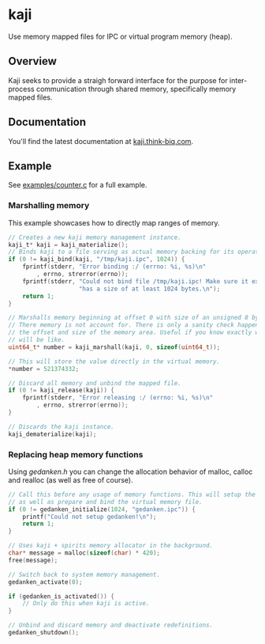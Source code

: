 # kaji

Use memory mapped files for IPC or virtual program memory (heap).

## Overview

Kaji seeks to provide a straigh forward interface for the purpose for inter-process
communication through shared memory, specifically memory mapped files.

## Documentation

You'll find the latest documentation at [kaji.think-biq.com](https://kaji.think-biq.com).

## Example

See [examples/counter.c](examples/counter.c) for a full example.

### Marshalling memory

This example showcases how to directly map ranges of memory.

```c
// Creates a new kaji memory management instance.
kaji_t* kaji = kaji_materialize();
// Binds kaji to a file serving as actual memory backing for its operations.
if (0 != kaji_bind(kaji, "/tmp/kaji.ipc", 1024)) {
	fprintf(stderr, "Error binding :/ (errno: %i, %s)\n"
		, errno, strerror(errno));
	fprintf(stderr, "Could not bind file /tmp/kaji.ipc! Make sure it exists and"
					"has a size of at least 1024 bytes.\n");
	return 1;
}

// Marshalls memory beginning at offset 0 with size of an unsigned 8 byte integer.
// There memory is not account for. There is only a sanity check happening regarding
// the offset and size of the memory area. Useful if you know exactly what the layout
// will be like.
uint64_t* number = kaji_marshall(kaji, 0, sizeof(uint64_t));

// This will store the value directly in the virtual memory.
*number = 521374332;

// Discard all memory and unbind the mapped file.
if (0 != kaji_release(kaji)) {
	fprintf(stderr, "Error releasing :/ (errno: %i, %s)\n"
		, errno, strerror(errno));
}

// Discards the kaji instance.
kaji_dematerialize(kaji);
```

### Replacing heap memory functions

Using *gedanken.h* you can change the allocation behavior of malloc, calloc and realloc (as well as free of course).

```c
// Call this before any usage of memory functions. This will setup the redefinitions
// as well as prepare and bind the virtual memory file.
if (0 != gedanken_initialize(1024, "gedanken.ipc")) {
	printf("Could not setup gedanken!\n");
	return 1;
}

// Uses kaji + spirits memory allocator in the background.
char* message = malloc(sizeof(char) * 420);
free(message);

// Switch back to system memory management.
gedanken_activate(0);

if (gedanken_is_activated()) {
	// Only do this when kaji is active.
}

// Unbind and discard memory and deactivate redefinitions.
gedanken_shutdown();
```